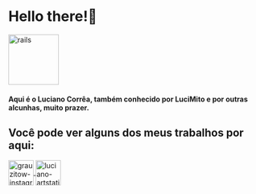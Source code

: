 # Hello there!👋

<img src="https://64.media.tumblr.com/69fab59d44f5c6312d16bf93b6be92b1/tumblr_mugucog6AC1rfjowdo1_500.gifv" alt="rails" width="100" height="100" style="max-width:100%;"></img>

#### Aqui é o Luciano Corrêa, também conhecido por LuciMito e por outras alcunhas, muito prazer.

## Você pode ver alguns dos meus trabalhos por aqui:
<a href="https://www.instagram.com/grauzitow/" target="_blank">
  <img align="center" alt="grauzitow-instagram" height="50" width="50" src="https://www.campolargo.pr.leg.br/imagens/instagram.png" style="max-width:100%;">
</a>
<a href="https://www.artstation.com/lucibits" target="_blank">
  <img align="center" alt="luciano-artstation" height="50" width="50" src="https://img.icons8.com/color/452/artstation.png" style="max-width:100%;">
</a>
